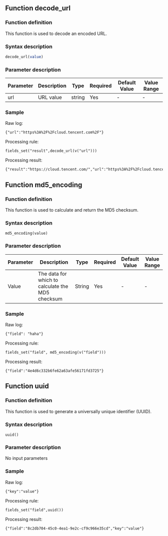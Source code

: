 ## Function decode_url

### Function definition

This function is used to decode an encoded URL.

### Syntax description

```sql
decode_url(value)
```

### Parameter description

| Parameter | Description | Type | Required | Default Value | Value Range |
|----------- | ----------- | ----------- | ----------- | -------------- | -------------- |
| url | URL value | string | Yes |-|-|

### Sample

Raw log:
```
{"url":"https%3A%2F%2Fcloud.tencent.com%2F"}
```
Processing rule:
```
fields_set("result",decode_url(v("url")))
```
Processing result:
```
{"result":"https://cloud.tencent.com/","url":"https%3A%2F%2Fcloud.tencent.com%2F"}
```

## Function md5_encoding
### Function definition
This function is used to calculate and return the MD5 checksum.

### Syntax description
```
md5_encoding(value)
```

### Parameter description

| Parameter | Description | Type | Required | Default Value | Value Range |
|----------- | ----------- | ----------- | ----------- | -------------- | -------------- |
| Value |	 The data for which to calculate the MD5 checksum |	String|	 Yes |	-|	-|

### Sample
Raw log:
```
{"field": "haha"}
```
Processing rule:
```
fields_set("field", md5_encoding(v("field")))
```
Processing result:
```
{"field":"4e4d6c332b6fe62a63afe56171fd3725"}
```



## Function uuid
### Function definition
This function is used to generate a universally unique identifier (UUID).

### Syntax description
```
uuid() 
```

### Parameter description
No input parameters

### Sample
Raw log:

```
{"key":"value"}
```

Processing rule:
```
fields_set("field",uuid())
```
Processing result:
```
{"field":"8c2db704-45c0-4ea1-9e2c-cf9c966e35cd","key":"value"}
```
